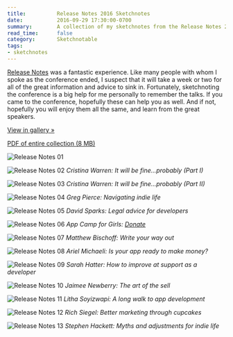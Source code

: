 ```yaml
---
title:          Release Notes 2016 Sketchnotes
date:           2016-09-29 17:30:00-0700
summary:        A collection of my sketchnotes from the Release Notes 2016 conference
read_time:      false
category:       Sketchnotable
tags:
- sketchnotes
---
```


[Release Notes](https://releasenotes.tv/conference) was a fantastic experience. Like many people with whom I spoke as the conference ended, I suspect that it will take a week or two for all of the great information and advice to sink in. Fortunately, sketchnoting the conference is a big help for me personally to remember the talks. If you came to the conference, hopefully these can help you as well. And if not, hopefully you will enjoy them all the same, and learn from the great speakers.

<a href="http://gallery.bsn.io/post/151114942822/sketchnotes-from-the-release-notes-2016-conference" class="button button-blue">View in gallery »</a>

[PDF of entire collection (8 MB)](/images/sketchnotes/release-notes-2016/Release-Notes-2016-Sketchnotes.pdf)

![Release Notes 01](/images/sketchnotes/release-notes-2016/release-notes-2016-sketchnote-01.jpg)

![Release Notes 02](/images/sketchnotes/release-notes-2016/release-notes-2016-sketchnote-02.jpg)
_Cristina Warren: It will be fine...probably (Part I)_

![Release Notes 03](/images/sketchnotes/release-notes-2016/release-notes-2016-sketchnote-03.jpg)
_Cristina Warren: It will be fine...probably (Part II)_

![Release Notes 04](/images/sketchnotes/release-notes-2016/release-notes-2016-sketchnote-04.jpg)
_Greg Pierce: Navigating indie life_

![Release Notes 05](/images/sketchnotes/release-notes-2016/release-notes-2016-sketchnote-05.jpg)
_David Sparks: Legal advice for developers_

![Release Notes 06](/images/sketchnotes/release-notes-2016/release-notes-2016-sketchnote-06.jpg)
_App Camp for Girls: [Donate](https://releasenotes.tv/appcamp4girls)_

![Release Notes 07](/images/sketchnotes/release-notes-2016/release-notes-2016-sketchnote-07.jpg)
_Matthew Bischoff: Write your way out_

![Release Notes 08](/images/sketchnotes/release-notes-2016/release-notes-2016-sketchnote-08.jpg)
_Ariel Michaeli: Is your app ready to make money?_

![Release Notes 09](/images/sketchnotes/release-notes-2016/release-notes-2016-sketchnote-09.jpg)
_Sarah Hatter: How to improve at support as a developer_

![Release Notes 10](/images/sketchnotes/release-notes-2016/release-notes-2016-sketchnote-10.jpg)
_Jaimee Newberry: The art of the sell_

![Release Notes 11](/images/sketchnotes/release-notes-2016/release-notes-2016-sketchnote-11.jpg)
_Litha Soyizwapi: A long walk to app development_

![Release Notes 12](/images/sketchnotes/release-notes-2016/release-notes-2016-sketchnote-12.jpg)
_Rich Siegel: Better marketing through cupcakes_

![Release Notes 13](/images/sketchnotes/release-notes-2016/release-notes-2016-sketchnote-13.jpg)
_Stephen Hackett: Myths and adjustments for indie life_
